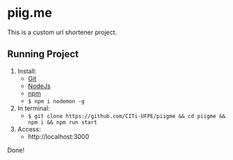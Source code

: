# piig.me

This is a custom url shortener project.

## Running Project

1. Install:
    - [Git](https://git-scm.com/)
    - [NodeJs](https://nodejs.org/en/)
    - [npm](https://www.npmjs.com/)
    - `$ npm i nodemon -g`
2. In terminal:
    - `$ git clone https://github.com/CITi-UFPE/piigme && cd piigme && npm i && npm run start`
3. Access:
    - http://localhost:3000

Done!

